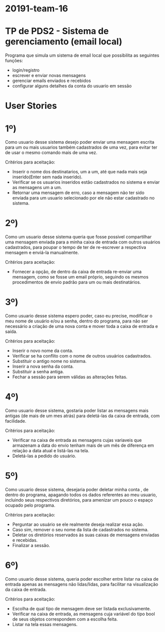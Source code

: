 # 20191-team-16

# TP de PDS2 - Sistema de gerenciamento (email local)

Programa que simula um sistema de email local que possibilita as seguintes funções:

- login/registro
- escrever e enviar novas mensagens
- gerenciar emails enviados e recebidos
- configurar alguns detalhes da conta do usuario em sessão

# User Stories

# 1º)
Como usuario desse sistema desejo poder enviar uma mensagem escrita para um ou
mais usuarios também cadastrados de uma vez, para evitar ter de usar o mesmo comando
mais de uma vez.

Critérios para aceitação:

 - Inserir o nome dos destinatarios, um a um, até que nada mais seja inserido(Enter sem nada inserido).
 - Verificar se os usuarios inseridos estão cadastrados no sistema e enviar as mensagens um a um.
 - Retornar uma mensagem de erro, caso a mensagem não ter sido enviada para um usuario selecionado
   por ele não estar cadastrado no sistema.

# 2º)
Como um usuario desse sistema queria que fosse possivel compartilhar uma
mensagem enviada para a minha caixa de entrada com outros usuários cadastrados,
para poupar o tempo de ter de re-escrever a respectiva mensagem e enviá-la manualmente.

Critérios para aceitação:

 - Fornecer a opção, de dentro da caixa de entrada re-enviar uma mensagem, como se fosse um email próprio,
   seguindo os mesmos procedimentos de envio padrão para um ou mais destinatários.
 
# 3º)
Como usuario desse sistema espero poder, caso eu precise, modificar o meu nome
de usuário e/ou a senha, dentro do programa, para não ser necessário a criação
de uma nova conta e mover toda a caixa de entrada e saída.

Critérios para aceitação:

 - Inserir o novo nome da conta.
 - Verificar se ha conflito com o nome de outros usuários cadastrados.
 - Substituir o antigo nome no sistema.
 - Inserir a nova senha da conta.
 - Substituir a senha antiga.
 - Fechar a sessão para serem válidas as alterações feitas.

# 4º)
Como usuario desse sistema, gostaria poder listar as mensagens mais antigas
(de mais de um mes atrás) para deletá-las da caixa de entrada, com facilidade.

Critérios para aceitação:

 - Verificar na caixa de entrada as mensagens cujas variaveis que armazenam a data do envio
   tenham mais de um mês de diferença em relação a data atual e listá-las na tela.
 - Deletá-las a pedido do usuário.

# 5º)
Como usuario desse sistema, desejaria poder deletar minha conta , de dentro do programa,
apagando todos os dados referentes ao meu usuario, incluindo seus respectivos diretórios,
para amenizar um pouco o espaço ocupado pelo programa.

Critérios para aceitação:

 - Perguntar ao usuário se ele realmente deseja realizar essa ação.
 - Caso sim, remover o seu nome da lista de cadastrados no sistema.
 - Deletar os diretórios reservados às suas caixas de mensagens enviadas e recebidas.
 - Finalizar a sessão.

# 6º)
Como usuario desse sistema, queria poder escolher entre listar na caixa de entrada apenas
as mensagens não lidas/lidas, para facilitar na visualização da caixa de entrada.

Critérios para aceitação:

 - Escolha de qual tipo de mensagem deve ser listada exclusivamente.
 - Verificar na caixa de entrada, as mensagens cuja variável do tipo bool de seus objetos correspondem
   com a escolha feita.
 - Listar na tela essas mensagens.
